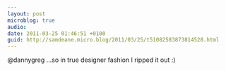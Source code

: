 ```yaml
---
layout: post
microblog: true
audio: 
date: 2011-03-25 01:46:51 +0100
guid: http://samdeane.micro.blog/2011/03/25/t51082583873814528.html
---
```

@dannygreg ...so in true designer fashion I ripped it out :)
